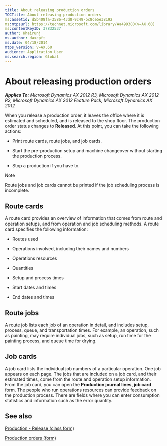 ```yaml
---
title: About releasing production orders
TOCTitle: About releasing production orders
ms:assetid: d5b408fa-3586-43d8-9c49-bc8ce5e38192
ms:mtpsurl: https://technet.microsoft.com/library/Aa499380(v=AX.60)
ms:contentKeyID: 37832537
author: Khairunj
ms.author: daxcpft
ms.date: 04/18/2014
mtps_version: v=AX.60
audience: Application User
ms.search.region: Global
---
```


# About releasing production orders 


_**Applies To:** Microsoft Dynamics AX 2012 R3, Microsoft Dynamics AX 2012 R2, Microsoft Dynamics AX 2012 Feature Pack, Microsoft Dynamics AX 2012_

When you release a production order, it leaves the office where it is estimated and scheduled, and is released to the shop floor. The production order status changes to **Released**. At this point, you can take the following actions:

  - Print route cards, route jobs, and job cards.

  - Start the pre-production setup and machine changeover without starting the production process.

  - Stop a production if you have to.


> [!NOTE]
> <P>Route jobs and job cards cannot be printed if the job scheduling process is incomplete.</P>



## Route cards

A route card provides an overview of information that comes from route and operation setups, and from operation and job scheduling methods. A route card specifies the following information:

  - Routes used

  - Operations involved, including their names and numbers

  - Operations resources

  - Quantities

  - Setup and process times

  - Start dates and times

  - End dates and times

## Route jobs

A route job lists each job of an operation in detail, and includes setup, process, queue, and transportation times. For example, an operation, such as painting, may require individual jobs, such as setup, run time for the painting process, and queue time for drying.

## Job cards

A job card lists the individual job numbers of a particular operation. One job appears on each page. The jobs that are included on a job card, and their estimated times, come from the route and operation setup information. From the job card, you can open the **Production journal lines, job card** form. The people who run operations resources can provide feedback on the production process. There are fields where you can enter consumption statistics and information such as the error quantity.

## See also

[Production - Release (class form)](https://technet.microsoft.com/library/aa500134\(v=ax.60\))

[Production orders (form)](https://technet.microsoft.com/library/aa617966\(v=ax.60\))

  


